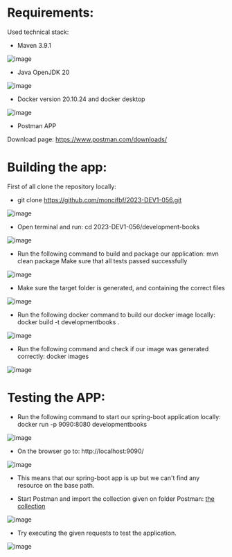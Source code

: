 
# Requirements:

Used technical stack:

* Maven 3.9.1

![image](https://user-images.githubusercontent.com/80068219/235328375-7b5bb16d-0590-4cea-8567-a1dc4171674b.png)

* Java OpenJDK 20

![image](https://user-images.githubusercontent.com/80068219/235328385-28931bf0-4e41-45d6-803a-0aa4eaddc8be.png)

* Docker version 20.10.24 and docker desktop

![image](https://user-images.githubusercontent.com/80068219/235328400-83622a2f-a65b-4f40-afa7-0f776aff516a.png)

* Postman APP

Download page: https://www.postman.com/downloads/

# Building the app:
First of all clone the repository locally:
* git clone https://github.com/moncifbf/2023-DEV1-056.git

![image](https://user-images.githubusercontent.com/80068219/235328415-bca8678b-c1e8-4b9e-b5c8-5fdb997b9003.png)

* Open terminal and run: cd 2023-DEV1-056/development-books

![image](https://user-images.githubusercontent.com/80068219/235328435-69e39a95-3e18-4394-885f-08f82a0883f9.png)

* Run the following command to build and package our application: mvn clean package
Make sure that all tests passed successfully

![image](https://user-images.githubusercontent.com/80068219/235328458-f21e9329-325a-42e0-9465-f5032af504d6.png)

* Make sure the target folder is generated, and containing the correct files

![image](https://user-images.githubusercontent.com/80068219/235328491-f873cd69-5fdf-4d7d-87d2-aa69a796bf40.png)

* Run the following docker command to build our docker image locally: docker build -t developmentbooks .

![image](https://user-images.githubusercontent.com/80068219/235328516-0a9a8e0b-85c6-4841-ba71-4d3b30311ede.png)

* Run the following command and check if our image was generated correctly: docker images

![image](https://user-images.githubusercontent.com/80068219/235328525-72ddc1fe-9cd1-48b2-9f9b-5cea8b0abb60.png)

# Testing the APP:

* Run the following command to start our spring-boot application locally: docker run -p 9090:8080 developmentbooks

![image](https://user-images.githubusercontent.com/80068219/235328535-5a70ec29-81c1-4e06-875e-01a036a9341c.png)

* On the browser go to: http://localhost:9090/

![image](https://user-images.githubusercontent.com/80068219/235328560-92dbf424-6a86-4b13-84e9-c3d2242d13f8.png)

* This means that our spring-boot app is up but we can't find any resource on the base path. 

* Start Postman and import the collection given on folder Postman: [the collection](https://github.com/moncifbf/2023-DEV1-056/blob/master/Postman/BNP-test.postman_collection.json)

![image](https://user-images.githubusercontent.com/80068219/235328583-34f2a9ee-23af-48dc-95d8-cf51a0f4c933.png)

* Try executing the given requests to test the application.

![image](https://user-images.githubusercontent.com/80068219/235328571-4e5b7a3e-a98d-4e75-a132-e316f7446416.png)

